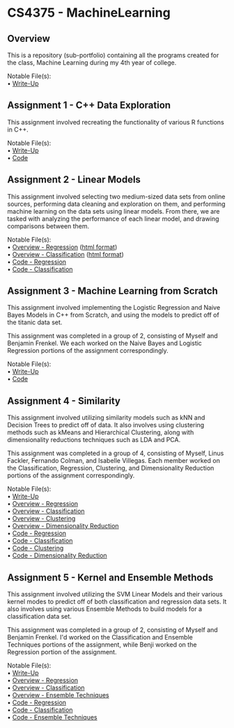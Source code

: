 # CS4375 - MachineLearning
## Overview

This is a repository (sub-portfolio) containing all the programs created for the class, Machine Learning during my 4th year of college.

Notable File(s): <br/>
• [Write-Up](Overview/Overview%20of%20ML.pdf) <br/>

## Assignment 1 - C++ Data Exploration

This assignment involved recreating the functionality of various R functions in C++.

Notable File(s): <br/>
• [Write-Up](C++%20Data%20Exploration/Data%20Exploration%20Writeup.pdf) <br/>
• [Code](C++%20Data%20Exploration/main.cpp) <br/>

## Assignment 2 - Linear Models

This assignment involved selecting two medium-sized data sets from online sources, performing data cleaning and exploration on them, and performing machine learning on the data sets using linear models. From there, we are tasked with analyzing the performance of each linear model, and drawing comparisons between them.

Notable File(s): <br/>
• [Overview - Regression](Linear%20Models/Regression.pdf) ([html format](Linear%20Models/Regression.html)) <br/>
• [Overview - Classification](Linear%20Models/Classification.pdf) ([html format](Linear%20Models/Classification.html)) <br/>
• [Code - Regression](Linear%20Models/Regression.Rmd) <br/>
• [Code - Classification](Linear%20Models/Classification.Rmd) <br/>

## Assignment 3 - Machine Learning from Scratch

This assignment involved implementing the Logistic Regression and Naive Bayes Models in C++ from Scratch, and using the models to predict off of the titanic data set.

This assignment was completed in a group of 2, consisting of Myself and Benjamin Frenkel. We each worked on the Naive Bayes and Logistic Regression portions of the assignment correspondingly.

Notable File(s): <br/>
• [Write-Up](ML%20From%20Scratch/ML%20from%20Scratch%20Writeup.pdf) <br/>
• [Code](ML%20From%20Scratch/main.cpp) <br/>

## Assignment 4 - Similarity

This assignment involved utilizing similarity models such as kNN and Decision Trees to predict off of data. It also involves using clustering methods such as kMeans and Hierarchical Clustering, along with dimensionality reductions techniques such as LDA and PCA.

This assignment was completed in a group of 4, consisting of Myself, Linus Fackler, Fernando Colman, and Isabelle Villegas. Each member worked on the Classification, Regression, Clustering, and Dimensionality Reduction portions of the assignment correspondingly.

Notable File(s): <br/>
• [Write-Up](Similarity/Searching%20for%20Similarity.pdf) <br/>
• [Overview - Regression](Similarity/Regression.pdf) <br/>
• [Overview - Classification](Similarity/Classification.pdf) <br/>
• [Overview - Clustering](Similarity/Clustering.pdf) <br/>
• [Overview - Dimensionality Reduction](Similarity/DimensionalityReduction.pdf) <br/>
• [Code - Regression](Similarity/Regression.Rmd) <br/>
• [Code - Classification](Similarity/Classification.Rmd) <br/>
• [Code - Clustering](Similarity/Clustering.Rmd) <br/>
• [Code - Dimensionality Reduction](Similarity/DimensionalityReduction.Rmd) <br/>

## Assignment 5 - Kernel and Ensemble Methods

This assignment involved utilizing the SVM Linear Models and their various kernel modes to predict off of both classification and regression data sets. It also involves using various Ensemble Methods to build models for a classification data set.

This assignment was completed in a group of 2, consisting of Myself and Benjamin Frenkel. I'd worked on the Classification and Ensemble Techniques portions of the assignment, while Benji worked on the Regression portion of the assignment.

Notable File(s): <br/>
• [Write-Up](Kernel%20and%20Ensemble/Kernel%20and%20Ensemble%20Writeup.pdf) <br/>
• [Overview - Regression](Kernel%20and%20Ensemble/Regression.pdf) <br/>
• [Overview - Classification](Kernel%20and%20Ensemble/Classification.pdf) <br/>
• [Overview - Ensemble Techniques](Kernel%20and%20Ensemble/EnsembleTechniques.pdf) <br/>
• [Code - Regression](Kernel%20and%20Ensemble/Regression.Rmd) <br/>
• [Code - Classification](Kernel%20and%20Ensemble/Classification.Rmd) <br/>
• [Code - Ensemble Techniques](Kernel%20and%20Ensemble/EnsembleTechniques.Rmd) <br/>